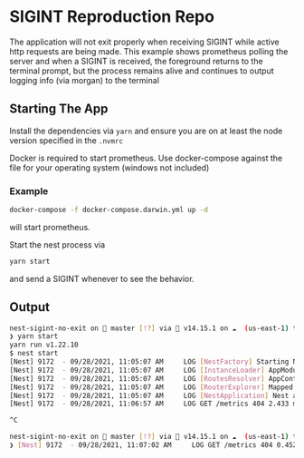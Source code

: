 # SIGINT Reproduction Repo

The application will not exit properly when receiving SIGINT while active http requests are being made. This example shows prometheus polling the server
and when a SIGINT is received, the foreground returns to the terminal prompt, but the process remains alive and continues to output logging info (via morgan)
to the terminal

## Starting The App

Install the dependencies via `yarn` and ensure you are on at least the node version specified in the `.nvmrc`

Docker is required to start prometheus. Use docker-compose against the file for your operating system (windows not included)

### Example

```bash
docker-compose -f docker-compose.darwin.yml up -d
```

will start prometheus.

Start the nest process via

```bash
yarn start
```

and send a SIGINT whenever to see the behavior.

## Output

```bash
nest-sigint-no-exit on  master [!?] via  v14.15.1 on ☁️  (us-east-1) took 3s
❯ yarn start
yarn run v1.22.10
$ nest start
[Nest] 9172  - 09/28/2021, 11:05:07 AM     LOG [NestFactory] Starting Nest application...
[Nest] 9172  - 09/28/2021, 11:05:07 AM     LOG [InstanceLoader] AppModule dependencies initialized +26ms
[Nest] 9172  - 09/28/2021, 11:05:07 AM     LOG [RoutesResolver] AppController {/}: +5ms
[Nest] 9172  - 09/28/2021, 11:05:07 AM     LOG [RouterExplorer] Mapped {/, GET} route +2ms
[Nest] 9172  - 09/28/2021, 11:05:07 AM     LOG [NestApplication] Nest application successfully started +2ms
[Nest] 9172  - 09/28/2021, 11:06:57 AM     LOG GET /metrics 404 2.433 ms - 70

^C

nest-sigint-no-exit on  master [!?] via  v14.15.1 on ☁️  (us-east-1) took 1m56s
❯ [Nest] 9172  - 09/28/2021, 11:07:02 AM     LOG GET /metrics 404 0.452 ms - 70
```
